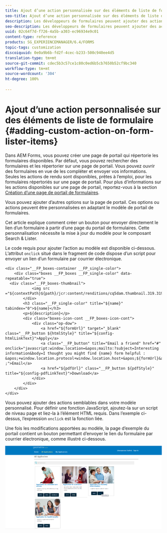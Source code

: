 ```yaml
---
title: Ajout d’une action personnalisée sur des éléments de liste de formulaire
seo-title: Ajout d’une action personnalisée sur des éléments de liste de formulaire
description: Les développeurs de formulaires peuvent ajouter des actions à la liste des formulaires sur la page Forms Portal. Par défaut, la liste des formulaires vous permet d’accéder au formulaire, de le remplir et de l’envoyer.
seo-description: Les développeurs de formulaires peuvent ajouter des actions à la liste des formulaires sur la page Forms Portal. Par défaut, la liste des formulaires vous permet d’accéder au formulaire, de le remplir et de l’envoyer.
uuid: 02c64f7d-f726-4a5b-a303-ec96934e9c01
content-type: reference
products: SG_EXPERIENCEMANAGER/6.4/FORMS
topic-tags: customization
discoiquuid: 0e0a9b6b-fd2f-4cec-b233-500c940ee4d5
translation-type: tm+mt
source-git-commit: cdec5b3c57ce1c80c0ed6b5cb7650b52cf9bc340
workflow-type: tm+mt
source-wordcount: '304'
ht-degree: 100%

---
```



# Ajout d’une action personnalisée sur des éléments de liste de formulaire {#adding-custom-action-on-form-lister-items}

Dans AEM Forms, vous pouvez créer une page de portail qui répertorie les formulaires disponibles. Par défaut, vous pouvez rechercher des formulaires et les répertorier sur une page de portail. Vous pouvez ouvrir des formulaires en vue de les compléter et envoyer vos informations. Seules les actions de rendu sont disponibles, prêtes à l’emploi, pour les formulaires répertoriés sur une page de portail. Pour plus d’informations sur les actions disponibles sur une page de portail, reportez-vous à la section [Création d’une page de portail de formulaires](/help/forms/using/creating-form-portal-page.md). 

Vous pouvez ajouter d’autres options sur la page de portail. Ces options ou actions peuvent être personnalisées en adaptant le modèle de portail de formulaires.

Cet article explique comment créer un bouton pour envoyer directement le lien d’un formulaire à partir d’une page du portail de formulaires. Cette personnalisation nécessite la mise à jour du modèle pour le composant Search &amp; Lister.

Le code requis pour ajouter l’action au modèle est disponible ci-dessous. L’attribut `onclick` situé dans le fragment de code dispose d’un script pour envoyer un lien d’un formulaire par courrier électronique.

```mxml
<div class="__FP_boxes-container __FP_single-color">
    <div class="boxes __FP_boxes __FP_single-color" data-repeatable="true">
  <div class="__FP_boxes-thumbnail">
            <img src ="${contextPath}${path}/jcr:content/renditions/cq5dam.thumbnail.319.319.png">
        </div>
        <h3 class="__FP_single-color" title="${name}" tabindex="0">${name}</h3>
        <p>${description}</p>
        <div class="boxes-icon-cont __FP_boxes-icon-cont">
            <div class="op-dow">
                <a href="${formUrl}" target="_blank" class="__FP_button ${htmlStyle}" title="${config-htmlLinkText}">Apply</a>
                <a class="__FP_button" title="Email a friend" href="#" onclick="javascript:window.location=&apos;mailto:?subject=Interesting information&body=I thought you might find {name} form helpful :  &apos;+window.location.protocol+window.location.host+&apos;${formUrl}&apos; ;">Email</a>
                <a href="${pdfUrl}" class="__FP_button ${pdfStyle}" title="${config-pdfLinkText}">Download</a>
            </div>
        </div>
    </div>
</div>
```

Vous pouvez ajouter des actions semblables dans votre modèle personnalisé. Pour définir une fonction JavaScript, ajoutez-la sur un script de niveau page et liez-la à l’élément HTML requis. Dans l’exemple ci-dessus, l’expression `onclick` est la fonction liée.

Une fois les modifications apportées au modèle, la page d’exemple du portail contient un bouton permettant d’envoyer le lien du formulaire par courrier électronique, comme illustré ci-dessous.

![email](assets/email.png)

